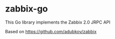 # zabbix-go

This Go library implements the Zabbix 2.0 JRPC API

Based on https://github.com/adubkov/zabbix